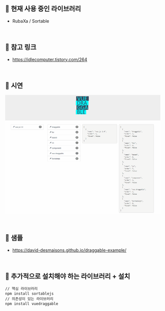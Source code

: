 📌 현재 사용 중인 라이브러리
-
* RubaXa / Sortable 

<br/>


📌 참고 링크
-
* <https://idlecomputer.tistory.com/264>


<br/>

📌 시연
-
![이미지](md/img/dragAndDrop_example.gif)


<br/>


📌 샘플
-
* <https://david-desmaisons.github.io/draggable-example/>


<br/>

📌 추가적으로 설치해야 하는 라이브러리 + 설치
-
```text
// 핵심 라이브러리
npm install sortablejs
// 의존성이 있는 라이브러리
npm install vuedraggable
```
